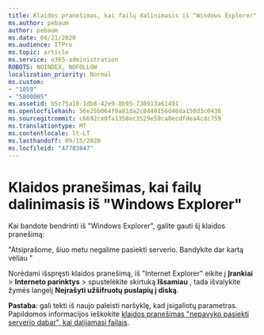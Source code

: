 ```yaml
---
title: Klaidos pranešimas, kai failų dalinimasis iš "Windows Explorer"
ms.author: pebaum
author: pebaum
ms.date: 04/21/2020
ms.audience: ITPro
ms.topic: article
ms.service: o365-administration
ROBOTS: NOINDEX, NOFOLLOW
localization_priority: Normal
ms.custom:
- "1059"
- "5800005"
ms.assetid: b5c75a18-1db8-42e9-8b95-730913a61491
ms.openlocfilehash: 56e25b064f0a81da2c8440156d46da150d3c0436
ms.sourcegitcommit: c6692ce0fa1358ec3529e59ca0ecdfdea4cdc759
ms.translationtype: MT
ms.contentlocale: lt-LT
ms.lasthandoff: 09/15/2020
ms.locfileid: "47783847"
---
```

# <a name="error-message-when-sharing-files-from-windows-explorer"></a>Klaidos pranešimas, kai failų dalinimasis iš "Windows Explorer"

Kai bandote bendrinti iš "Windows Explorer", galite gauti šį klaidos pranešimą:
  
"Atsiprašome, šiuo metu negalime pasiekti serverio. Bandykite dar kartą vėliau "
  
Norėdami išspręsti klaidos pranešimą, iš "Internet Explorer" eikite į **Įrankiai** \> **Interneto parinktys** \> spustelėkite skirtuką **Išsamiau** , tada išvalykite žymės langelį **Neįrašyti užšifruotų puslapių į diską**.
  
 **Pastaba**: gali tekti iš naujo paleisti naršyklę, kad įsigaliotų parametras. Papildomos informacijos ieškokite [klaidos pranešimas "nepavyko pasiekti serverio dabar", kai dalijamasi failais](https://go.microsoft.com/fwlink/?linkid=2022914).
  
